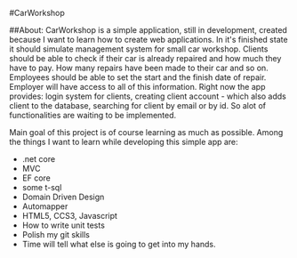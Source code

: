 #CarWorkshop

##About:
CarWorkshop is a simple application, still in development, created because I 
want to learn how to create web applications. In it's finished state it should 
simulate management system for small car workshop. Clients should be able to 
check if their car is already repaired and how much they have to pay. How many 
repairs have been made to their car and so on. Employees should be able to 
set the start and the finish date of repair. Employer will have access to all 
of this information. Right now the app provides:
login system for clients,
creating client account - which also adds client to the database,
searching for client by email or by id.
So alot of functionalities are waiting to be implemented.

Main goal of this project is of course learning as much as possible.
Among the things I want to learn while developing this simple app are:
* .net core
* MVC
* EF core
* some t-sql
* Domain Driven Design
* Automapper
* HTML5, CCS3, Javascript
* How to write unit tests
* Polish my git skills
* Time will tell what else is going to get into my hands.


